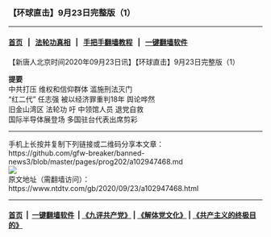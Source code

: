 ### 【环球直击】9月23日完整版（1）
------------------------

#### [首页](https://github.com/gfw-breaker/banned-news3/blob/master/README.md) &nbsp;&nbsp;|&nbsp;&nbsp; [法轮功真相](https://github.com/begood0513/basic/blob/master/README.md)  &nbsp;&nbsp;|&nbsp;&nbsp; [手把手翻墙教程](https://github.com/gfw-breaker/guides/wiki)  &nbsp;&nbsp;|&nbsp;&nbsp; [一键翻墙软件](https://github.com/gfw-breaker/nogfw/blob/master/README.md)  



<div><div class="post_content" itemprop="articleBody">
 <p>
  【新唐人北京时间2020年09月23日讯】【环球直击】9月23日完整版（1）
 </p>
 <p>
  <strong>
   提要
  </strong>
  <br/>
  <ok href="https://www.ntdtv.com/gb/中共打压.htm">
   中共打压
  </ok>
  维权和信仰群体 滥施刑法灭门
  <br/>
  “红二代”
  <ok href="https://www.ntdtv.com/gb/任志强.htm">
   任志强
  </ok>
  被以经济罪重判18年 舆论哗然
  <br/>
  旧金山湾区
  <ok href="https://www.ntdtv.com/gb/法轮功.htm">
   法轮功
  </ok>
  吁
  <ok href="https://www.ntdtv.com/gb/中领馆人员.htm">
   中领馆人员
  </ok>
  <ok href="https://www.ntdtv.com/gb/退党自救.htm">
   退党自救
  </ok>
  <br/>
  国际半导体展登场 多国驻台代表出席剪彩
 </p>
 <div class="single_ad">
 </div>
</div>
</div>
<hr/>
手机上长按并复制下列链接或二维码分享本文章：<br/>
https://github.com/gfw-breaker/banned-news3/blob/master/pages/prog202/a102947468.md <br/>
<a href='https://github.com/gfw-breaker/banned-news3/blob/master/pages/prog202/a102947468.md'><img src='https://github.com/gfw-breaker/banned-news3/blob/master/pages/prog202/a102947468.md.png'/></a> <br/>
原文地址（需翻墙访问）：https://www.ntdtv.com/gb/2020/09/23/a102947468.html


------------------------
#### [首页](https://github.com/gfw-breaker/banned-news3/blob/master/README.md) &nbsp;|&nbsp; [一键翻墙软件](https://github.com/gfw-breaker/nogfw/blob/master/README.md) &nbsp;| [《九评共产党》](https://github.com/gfw-breaker/9ping.md/blob/master/README.md#九评之一评共产党是什么) | [《解体党文化》](https://github.com/gfw-breaker/jtdwh.md/blob/master/README.md) | [《共产主义的终极目的》](https://github.com/gfw-breaker/gczydzjmd.md/blob/master/README.md)


<img src='http://gfw-breaker.win/banned-news3/pages/prog202/a102947468.md' width='0px' height='0px'/>